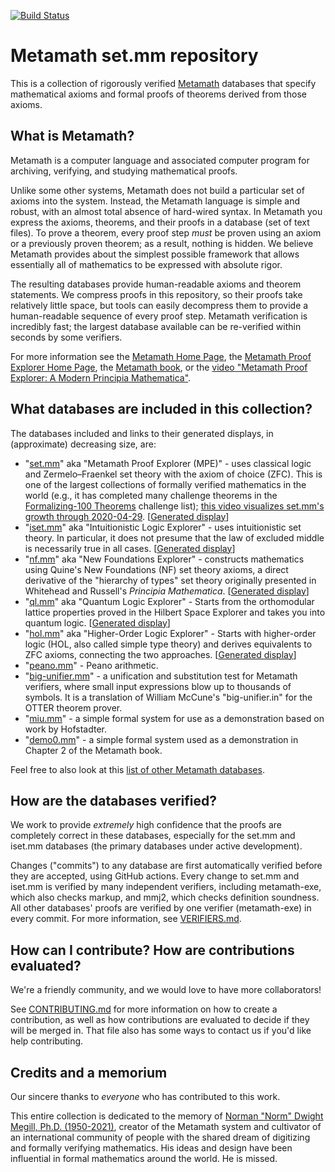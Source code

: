 [![Build Status](https://github.com/metamath/set.mm/workflows/verifiers/badge.svg)](https://github.com/metamath/set.mm/actions?query=workflow%3Averifiers)

# Metamath set.mm repository

This is a collection of rigorously verified [Metamath](http://us.metamath.org/)
databases that specify mathematical axioms and
formal proofs of theorems derived from those axioms.

## What is Metamath?

Metamath is a computer language and associated computer program for
archiving, verifying, and studying mathematical proofs.

Unlike some other systems, Metamath does not build a particular set
of axioms into the system. Instead, the Metamath language is simple and robust,
with an almost total absence of hard-wired syntax.
In Metamath you express the axioms, theorems, and their proofs in a database
(set of text files).
To prove a theorem, every proof step *must* be proven using an axiom or
a previously proven theorem; as a result, nothing is hidden.
We believe Metamath provides about the simplest possible framework that
allows essentially all of mathematics to be expressed with absolute rigor.

The resulting databases provide human-readable axioms and theorem statements.
We compress proofs in this repository, so their proofs take relatively
little space, but tools can easily decompress them to provide a human-readable
sequence of every proof step.
Metamath verification is incredibly fast; the largest database available
can be re-verified within seconds by some verifiers.

For more information see
the [Metamath Home Page](http://us.metamath.org/), the
[Metamath Proof Explorer Home Page](http://us.metamath.org/mpeuni/mmset.html),
the [Metamath book](http://us.metamath.org#book), or the
[video "Metamath Proof Explorer: A Modern Principia Mathematica"](https://www.youtube.com/watch?v=8WH4Rd4UKGE).

## What databases are included in this collection?

The databases included and links to their generated displays,
in (approximate) decreasing size, are:

* "[set.mm](./set.mm)" aka "Metamath Proof Explorer (MPE)" -
  uses classical logic and
  Zermelo–Fraenkel set theory with the axiom of choice (ZFC).
  This is one of the largest collections of formally verified mathematics
  in the world (e.g., it has completed many challenge theorems in the
  [Formalizing-100 Theorems](https://www.cs.ru.nl/~freek/100/) challenge list);
  [this video visualizes set.mm's growth through 2020-04-29](https://www.youtube.com/watch?v=LVGSeDjWzUo).
  [[Generated display](http://us.metamath.org/mpeuni/mmset.html)]
* "[iset.mm](./iset.mm)" aka "Intuitionistic Logic Explorer" -
  uses intuitionistic set theory.
  In particular, it does not presume that the law of excluded middle is
  necessarily true in all cases.
  [[Generated display](http://us.metamath.org/mpeuni/mmil.html)]
* "[nf.mm](.nf.mm)" aka "New Foundations Explorer" -
  constructs mathematics using
  Quine's New Foundations (NF) set theory axioms, a direct derivative
  of the "hierarchy of types" set theory originally presented in
  Whitehead and Russell's *Principia Mathematica*.
  [[Generated display](http://us.metamath.org/nfeuni/mmnf.html)]
* "[ql.mm](./ql.mm)" aka "Quantum Logic Explorer" - Starts from the
  orthomodular lattice properties proved in the Hilbert Space Explorer and
  takes you into quantum logic.
  [[Generated display](http://us.metamath.org/qleuni/mmql.html)]
* "[hol.mm](./hol.mm)" aka "Higher-Order Logic Explorer" - Starts with
  higher-order logic (HOL, also called simple type theory) and derives
  equivalents to ZFC axioms, connecting the two approaches.
  [[Generated display](http://us.metamath.org/holuni/mmhol.html)]
* "[peano.mm](./peano.mm)" - Peano arithmetic.
* "[big-unifier.mm](./big-unifier.mm)" - a unification and substitution test for
  Metamath verifiers, where small input expressions blow up to thousands
  of symbols. It is a translation of William McCune's "big-unifier.in"
  for the OTTER theorem prover.
* "[miu.mm](./miu.mm)"  - a simple formal system for use as a
  demonstration based on work by Hofstadter.
* "[demo0.mm](./demo0.mm)" - a simple formal system used as a demonstration in
  Chapter 2 of the Metamath book.

Feel free to also look at this
[list of other Metamath databases](./OTHER-DATABASES.md).

## How are the databases verified?

We work to provide *extremely* high confidence that the
proofs are completely correct in these databases,
especially for the set.mm and iset.mm databases (the
primary databases under active development).

Changes ("commits") to any database are first automatically verified
before they are accepted, using GitHub actions. Every change to
set.mm and iset.mm is verified by many independent verifiers,
including metamath-exe, which also checks markup, and mmj2, which
checks definition soundness. All other databases' proofs are verified
by one verifier (metamath-exe) in every commit.
For more information, see [VERIFIERS.md](./VERIFIERS.md).

## How can I contribute? How are contributions evaluated?

We're a friendly community, and we would love to have more collaborators!

See [CONTRIBUTING.md](CONTRIBUTING.md) for more information on
how to create a contribution, as well as how contributions are evaluated
to decide if they will be merged in. That file also has some ways to contact
us if you'd like help contributing.

## Credits and a memorium

Our sincere thanks to *everyone* who has contributed to this work.

This entire collection is dedicated to the memory of
[Norman "Norm" Dwight Megill, Ph.D. (1950-2021)](https://www.legacy.com/us/obituaries/bostonglobe/name/norman-megill-obituary?id=31842140),
creator of the Metamath system and cultivator of an international
community of people with the shared dream of digitizing and
formally verifying mathematics.
His ideas and design have been influential in formal mathematics
around the world. He is missed.
